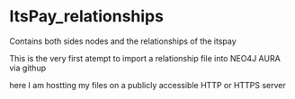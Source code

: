 # ItsPay_relationships
Contains both sides nodes and the relationships of the itspay

This is the very first atempt to import a relationship file into NEO4J AURA via githup 

here I am hostting my files on a publicly accessible HTTP or HTTPS server
